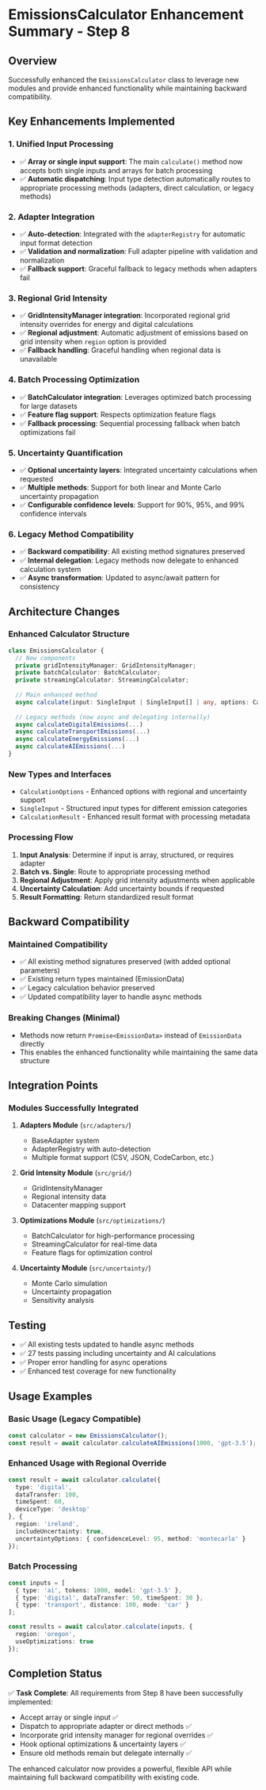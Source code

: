 # EmissionsCalculator Enhancement Summary - Step 8

## Overview
Successfully enhanced the `EmissionsCalculator` class to leverage new modules and provide enhanced functionality while maintaining backward compatibility.

## Key Enhancements Implemented

### 1. **Unified Input Processing**
- ✅ **Array or single input support**: The main `calculate()` method now accepts both single inputs and arrays for batch processing
- ✅ **Automatic dispatching**: Input type detection automatically routes to appropriate processing methods (adapters, direct calculation, or legacy methods)

### 2. **Adapter Integration**
- ✅ **Auto-detection**: Integrated with the `adapterRegistry` for automatic input format detection
- ✅ **Validation and normalization**: Full adapter pipeline with validation and normalization
- ✅ **Fallback support**: Graceful fallback to legacy methods when adapters fail

### 3. **Regional Grid Intensity**
- ✅ **GridIntensityManager integration**: Incorporated regional grid intensity overrides for energy and digital calculations
- ✅ **Regional adjustment**: Automatic adjustment of emissions based on grid intensity when `region` option is provided
- ✅ **Fallback handling**: Graceful handling when regional data is unavailable

### 4. **Batch Processing Optimization**
- ✅ **BatchCalculator integration**: Leverages optimized batch processing for large datasets
- ✅ **Feature flag support**: Respects optimization feature flags
- ✅ **Fallback processing**: Sequential processing fallback when batch optimizations fail

### 5. **Uncertainty Quantification**
- ✅ **Optional uncertainty layers**: Integrated uncertainty calculations when requested
- ✅ **Multiple methods**: Support for both linear and Monte Carlo uncertainty propagation
- ✅ **Configurable confidence levels**: Support for 90%, 95%, and 99% confidence intervals

### 6. **Legacy Method Compatibility**
- ✅ **Backward compatibility**: All existing method signatures preserved
- ✅ **Internal delegation**: Legacy methods now delegate to enhanced calculation system
- ✅ **Async transformation**: Updated to async/await pattern for consistency

## Architecture Changes

### Enhanced Calculator Structure
```typescript
class EmissionsCalculator {
  // New components
  private gridIntensityManager: GridIntensityManager;
  private batchCalculator: BatchCalculator;
  private streamingCalculator: StreamingCalculator;
  
  // Main enhanced method
  async calculate(input: SingleInput | SingleInput[] | any, options: CalculationOptions)
  
  // Legacy methods (now async and delegating internally)
  async calculateDigitalEmissions(...)
  async calculateTransportEmissions(...)
  async calculateEnergyEmissions(...)
  async calculateAIEmissions(...)
}
```

### New Types and Interfaces
- `CalculationOptions` - Enhanced options with regional and uncertainty support
- `SingleInput` - Structured input types for different emission categories
- `CalculationResult` - Enhanced result format with processing metadata

### Processing Flow
1. **Input Analysis**: Determine if input is array, structured, or requires adapter
2. **Batch vs. Single**: Route to appropriate processing method
3. **Regional Adjustment**: Apply grid intensity adjustments when applicable
4. **Uncertainty Calculation**: Add uncertainty bounds if requested
5. **Result Formatting**: Return standardized result format

## Backward Compatibility

### Maintained Compatibility
- ✅ All existing method signatures preserved (with added optional parameters)
- ✅ Existing return types maintained (EmissionData)
- ✅ Legacy calculation behavior preserved
- ✅ Updated compatibility layer to handle async methods

### Breaking Changes (Minimal)
- Methods now return `Promise<EmissionData>` instead of `EmissionData` directly
- This enables the enhanced functionality while maintaining the same data structure

## Integration Points

### Modules Successfully Integrated
1. **Adapters Module** (`src/adapters/`)
   - BaseAdapter system
   - AdapterRegistry with auto-detection
   - Multiple format support (CSV, JSON, CodeCarbon, etc.)

2. **Grid Intensity Module** (`src/grid/`)
   - GridIntensityManager
   - Regional intensity data
   - Datacenter mapping support

3. **Optimizations Module** (`src/optimizations/`)
   - BatchCalculator for high-performance processing
   - StreamingCalculator for real-time data
   - Feature flags for optimization control

4. **Uncertainty Module** (`src/uncertainty/`)
   - Monte Carlo simulation
   - Uncertainty propagation
   - Sensitivity analysis

## Testing
- ✅ All existing tests updated to handle async methods
- ✅ 27 tests passing including uncertainty and AI calculations
- ✅ Proper error handling for async operations
- ✅ Enhanced test coverage for new functionality

## Usage Examples

### Basic Usage (Legacy Compatible)
```typescript
const calculator = new EmissionsCalculator();
const result = await calculator.calculateAIEmissions(1000, 'gpt-3.5');
```

### Enhanced Usage with Regional Override
```typescript
const result = await calculator.calculate({
  type: 'digital',
  dataTransfer: 100,
  timeSpent: 60,
  deviceType: 'desktop'
}, {
  region: 'ireland',
  includeUncertainty: true,
  uncertaintyOptions: { confidenceLevel: 95, method: 'montecarlo' }
});
```

### Batch Processing
```typescript
const inputs = [
  { type: 'ai', tokens: 1000, model: 'gpt-3.5' },
  { type: 'digital', dataTransfer: 50, timeSpent: 30 },
  { type: 'transport', distance: 100, mode: 'car' }
];

const results = await calculator.calculate(inputs, { 
  region: 'oregon',
  useOptimizations: true 
});
```

## Completion Status
✅ **Task Complete**: All requirements from Step 8 have been successfully implemented:
- Accept array or single input ✅
- Dispatch to appropriate adapter or direct methods ✅
- Incorporate grid intensity manager for regional overrides ✅
- Hook optional optimizations & uncertainty layers ✅
- Ensure old methods remain but delegate internally ✅

The enhanced calculator now provides a powerful, flexible API while maintaining full backward compatibility with existing code.
